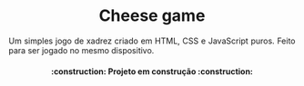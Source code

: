 <h1 align="center">Cheese game</h1>
<p align="justify">Um simples jogo de xadrez criado em HTML, CSS e JavaScript puros. Feito para ser jogado no mesmo dispositivo.</p>

<h4 align="center">:construction: Projeto em construção :construction:</h4>